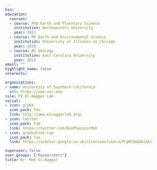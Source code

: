 ```yaml
---
bio: 
education:
  courses:
  - course: PhD Earth and Planetary Science
    institution: Northwestern University
    year: 2021
  - course: MS Earth and Environmental Science
    institution: University of Illinois at Chicago
    year: 2015
  - course: BS Geology
    institution: East Carolina University
    year: 2012
email: ""
highlight_name: false
interests:

organizations:
- name: University of Southern California
  url: https://www.usc.edu
role: PI El-Naggar Lab
social:
- icon: globe
  icon_pack: fas
  link: http://www.elnaggarlab.org/
- icon: twitter
  icon_pack: fab
  link: https://twitter.com/BioPhysicalMoh
- icon: graduation-cap
  icon_pack: fas
  link: https://scholar.google.co.uk/citations?user=LPCqNC0AAAAJ&hl

superuser: false
user_groups: ["Researchers"]
title: Dr. Moh El-Naggar
---
```


